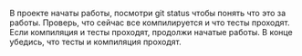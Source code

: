 В проекте начаты работы, посмотри git status чтобы понять что это за работы. Проверь, что сейчас все компилируется и что тесты проходят. Если компиляция и тесты проходят, продолжи начатые работы. В конце убедись, что тесты и компиляция проходят.
